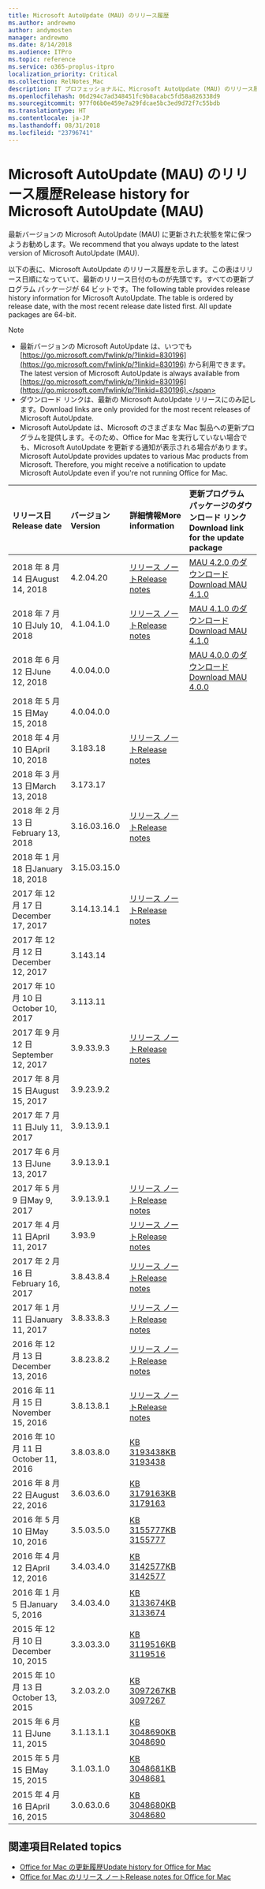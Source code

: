 ```yaml
---
title: Microsoft AutoUpdate (MAU) のリリース履歴
ms.author: andrewmo
author: andymosten
manager: andrewmo
ms.date: 8/14/2018
ms.audience: ITPro
ms.topic: reference
ms.service: o365-proplus-itpro
localization_priority: Critical
ms.collection: RelNotes_Mac
description: IT プロフェッショナルに、Microsoft AutoUpdate (MAU) のリリース履歴を提供します
ms.openlocfilehash: 06d294c7ad348451fc9b8acabc5fd58a826338d9
ms.sourcegitcommit: 977f06b0e459e7a29fdcae5bc3ed9d72f7c55bdb
ms.translationtype: HT
ms.contentlocale: ja-JP
ms.lasthandoff: 08/31/2018
ms.locfileid: "23796741"
---
```

# <a name="release-history-for-microsoft-autoupdate-mau"></a><span data-ttu-id="62bb3-103">Microsoft AutoUpdate (MAU) のリリース履歴</span><span class="sxs-lookup"><span data-stu-id="62bb3-103">Release history for Microsoft AutoUpdate (MAU)</span></span>
 
<span data-ttu-id="62bb3-104">最新バージョンの Microsoft AutoUpdate (MAU) に更新された状態を常に保つようお勧めします。</span><span class="sxs-lookup"><span data-stu-id="62bb3-104">We recommend that you always update to the latest version of Microsoft AutoUpdate (MAU).</span></span>

<span data-ttu-id="62bb3-p101">以下の表に、Microsoft AutoUpdate のリリース履歴を示します。この表はリリース日順になっていて、最新のリリース日付のものが先頭です。すべての更新プログラム パッケージが 64 ビットです。</span><span class="sxs-lookup"><span data-stu-id="62bb3-p101">The following table provides release history information for Microsoft AutoUpdate. The table is ordered by release date, with the most recent release date listed first. All update packages are 64-bit.</span></span>

> [!NOTE]
> - <span data-ttu-id="62bb3-108">最新バージョンの Microsoft AutoUpdate は、いつでも [https://go.microsoft.com/fwlink/p/?linkid=830196](https://go.microsoft.com/fwlink/p/?linkid=830196) から利用できます。</span><span class="sxs-lookup"><span data-stu-id="62bb3-108">The latest version of Microsoft AutoUpdate is always available from [https://go.microsoft.com/fwlink/p/?linkid=830196](https://go.microsoft.com/fwlink/p/?linkid=830196).</span></span>
> - <span data-ttu-id="62bb3-109">ダウンロード リンクは、最新の Microsoft AutoUpdate リリースにのみ記します。</span><span class="sxs-lookup"><span data-stu-id="62bb3-109">Download links are only provided for the most recent releases of Microsoft AutoUpdate.</span></span>
> - <span data-ttu-id="62bb3-p102">Microsoft AutoUpdate は、Microsoft のさまざまな Mac 製品への更新プログラムを提供します。そのため、Office for Mac を実行していない場合でも、Microsoft AutoUpdate を更新する通知が表示される場合があります。</span><span class="sxs-lookup"><span data-stu-id="62bb3-p102">Microsoft AutoUpdate provides updates to various Mac products from Microsoft. Therefore, you might receive a notification to update Microsoft AutoUpdate even if you're not running Office for Mac.</span></span>
  
|<span data-ttu-id="62bb3-112">**リリース日**</span><span class="sxs-lookup"><span data-stu-id="62bb3-112">**Release date**</span></span>|<span data-ttu-id="62bb3-113">**バージョン**</span><span class="sxs-lookup"><span data-stu-id="62bb3-113">**Version**</span></span>|<span data-ttu-id="62bb3-114">**詳細情報**</span><span class="sxs-lookup"><span data-stu-id="62bb3-114">**More information**</span></span>|<span data-ttu-id="62bb3-115">**更新プログラム パッケージのダウンロード リンク**</span><span class="sxs-lookup"><span data-stu-id="62bb3-115">**Download link for the update package**</span></span>|
|:-----|:-----|:-----|:-----|
|<span data-ttu-id="62bb3-116">2018 年 8 月 14 日</span><span class="sxs-lookup"><span data-stu-id="62bb3-116">August 14, 2018</span></span>  <br/> |<span data-ttu-id="62bb3-117">4.2.0</span><span class="sxs-lookup"><span data-stu-id="62bb3-117">4.20</span></span>  <br/> |[<span data-ttu-id="62bb3-118">リリース ノート</span><span class="sxs-lookup"><span data-stu-id="62bb3-118">Release notes</span></span>](release-notes-office-for-mac.md#august-2018-release) <br/> |[<span data-ttu-id="62bb3-119">MAU 4.2.0 のダウンロード</span><span class="sxs-lookup"><span data-stu-id="62bb3-119">Download MAU 4.1.0</span></span>](https://officecdn.microsoft.com/pr/C1297A47-86C4-4C1F-97FA-950631F94777/OfficeMac/Microsoft_AutoUpdate_4.2.18081201_Updater.pkg) <br/> |
|<span data-ttu-id="62bb3-120">2018 年 7 月 10 日</span><span class="sxs-lookup"><span data-stu-id="62bb3-120">July 10, 2018</span></span>  <br/> |<span data-ttu-id="62bb3-121">4.1.0</span><span class="sxs-lookup"><span data-stu-id="62bb3-121">4.1.0</span></span>  <br/> |[<span data-ttu-id="62bb3-122">リリース ノート</span><span class="sxs-lookup"><span data-stu-id="62bb3-122">Release notes</span></span>](release-notes-office-for-mac.md#july-2018-release) <br/> |[<span data-ttu-id="62bb3-123">MAU 4.1.0 のダウンロード</span><span class="sxs-lookup"><span data-stu-id="62bb3-123">Download MAU 4.1.0</span></span>](https://officecdn.microsoft.com/pr/C1297A47-86C4-4C1F-97FA-950631F94777/OfficeMac/Microsoft_AutoUpdate_4.1.18070902_Updater.pkg) <br/> |
|<span data-ttu-id="62bb3-124">2018 年 6 月 12 日</span><span class="sxs-lookup"><span data-stu-id="62bb3-124">June 12, 2018</span></span>  <br/> |<span data-ttu-id="62bb3-125">4.0.0</span><span class="sxs-lookup"><span data-stu-id="62bb3-125">4.0.0</span></span>  <br/> ||[<span data-ttu-id="62bb3-126">MAU 4.0.0 のダウンロード</span><span class="sxs-lookup"><span data-stu-id="62bb3-126">Download MAU 4.0.0</span></span>](https://officecdn.microsoft.com/pr/C1297A47-86C4-4C1F-97FA-950631F94777/OfficeMac/Microsoft_AutoUpdate_4.0.18061000_Updater.pkg) <br/> |
|<span data-ttu-id="62bb3-127">2018 年 5 月 15 日</span><span class="sxs-lookup"><span data-stu-id="62bb3-127">May 15, 2018</span></span>  <br/> |<span data-ttu-id="62bb3-128">4.0.0</span><span class="sxs-lookup"><span data-stu-id="62bb3-128">4.0.0</span></span>  <br/> |||
|<span data-ttu-id="62bb3-129">2018 年 4 月 10 日</span><span class="sxs-lookup"><span data-stu-id="62bb3-129">April 10, 2018</span></span>  <br/> |<span data-ttu-id="62bb3-130">3.18</span><span class="sxs-lookup"><span data-stu-id="62bb3-130">3.18</span></span>  <br/> |[<span data-ttu-id="62bb3-131">リリース ノート</span><span class="sxs-lookup"><span data-stu-id="62bb3-131">Release notes</span></span>](release-notes-office-for-mac.md#april-2018-release) <br/> ||
|<span data-ttu-id="62bb3-132">2018 年 3 月 13 日</span><span class="sxs-lookup"><span data-stu-id="62bb3-132">March 13, 2018</span></span>  <br/> |<span data-ttu-id="62bb3-133">3.17</span><span class="sxs-lookup"><span data-stu-id="62bb3-133">3.17</span></span>  <br/> |||
|<span data-ttu-id="62bb3-134">2018 年 2 月 13 日</span><span class="sxs-lookup"><span data-stu-id="62bb3-134">February 13, 2018</span></span>  <br/> |<span data-ttu-id="62bb3-135">3.16.0</span><span class="sxs-lookup"><span data-stu-id="62bb3-135">3.16.0</span></span>  <br/> |[<span data-ttu-id="62bb3-136">リリース ノート</span><span class="sxs-lookup"><span data-stu-id="62bb3-136">Release notes</span></span>](release-notes-office-for-mac.md#february-2018-release) <br/> | <br/> |
|<span data-ttu-id="62bb3-137">2018 年 1 月 18 日</span><span class="sxs-lookup"><span data-stu-id="62bb3-137">January 18, 2018</span></span>  <br/> |<span data-ttu-id="62bb3-138">3.15.0</span><span class="sxs-lookup"><span data-stu-id="62bb3-138">3.15.0</span></span>  <br/> |<br/> |
|<span data-ttu-id="62bb3-139">2017 年 12 月 17 日</span><span class="sxs-lookup"><span data-stu-id="62bb3-139">December 17, 2017</span></span>  <br/> |<span data-ttu-id="62bb3-140">3.14.1</span><span class="sxs-lookup"><span data-stu-id="62bb3-140">3.14.1</span></span>  <br/> |[<span data-ttu-id="62bb3-141">リリース ノート</span><span class="sxs-lookup"><span data-stu-id="62bb3-141">Release notes</span></span>](release-notes-office-for-mac.md#december-2017-release) <br/> | <br/> |
|<span data-ttu-id="62bb3-142">2017 年 12 月 12 日</span><span class="sxs-lookup"><span data-stu-id="62bb3-142">December 12, 2017</span></span>  <br/> |<span data-ttu-id="62bb3-143">3.14</span><span class="sxs-lookup"><span data-stu-id="62bb3-143">3.14</span></span>  <br/> ||  <br/> |
|<span data-ttu-id="62bb3-144">2017 年 10 月 10 日</span><span class="sxs-lookup"><span data-stu-id="62bb3-144">October 10, 2017</span></span>  <br/> |<span data-ttu-id="62bb3-145">3.11</span><span class="sxs-lookup"><span data-stu-id="62bb3-145">3.11</span></span>  <br/> ||<br/> |
|<span data-ttu-id="62bb3-146">2017 年 9 月 12 日</span><span class="sxs-lookup"><span data-stu-id="62bb3-146">September 12, 2017</span></span>  <br/> |<span data-ttu-id="62bb3-147">3.9.3</span><span class="sxs-lookup"><span data-stu-id="62bb3-147">3.9.3</span></span>  <br/> |[<span data-ttu-id="62bb3-148">リリース ノート</span><span class="sxs-lookup"><span data-stu-id="62bb3-148">Release notes</span></span>](release-notes-office-for-mac.md#september-2017-release) <br/> |<br/> |
|<span data-ttu-id="62bb3-149">2017 年 8 月 15 日</span><span class="sxs-lookup"><span data-stu-id="62bb3-149">August 15, 2017</span></span>  <br/> |<span data-ttu-id="62bb3-150">3.9.2</span><span class="sxs-lookup"><span data-stu-id="62bb3-150">3.9.2</span></span>  <br/> || <br/> |
|<span data-ttu-id="62bb3-151">2017 年 7 月 11 日</span><span class="sxs-lookup"><span data-stu-id="62bb3-151">July 11, 2017</span></span>  <br/> |<span data-ttu-id="62bb3-152">3.9.1</span><span class="sxs-lookup"><span data-stu-id="62bb3-152">3.9.1</span></span>  <br/> || <br/> |
|<span data-ttu-id="62bb3-153">2017 年 6 月 13 日</span><span class="sxs-lookup"><span data-stu-id="62bb3-153">June 13, 2017</span></span>  <br/> |<span data-ttu-id="62bb3-154">3.9.1</span><span class="sxs-lookup"><span data-stu-id="62bb3-154">3.9.1</span></span>  <br/> || <br/> |
|<span data-ttu-id="62bb3-155">2017 年 5 月 9 日</span><span class="sxs-lookup"><span data-stu-id="62bb3-155">May 9, 2017</span></span>  <br/> |<span data-ttu-id="62bb3-156">3.9.1</span><span class="sxs-lookup"><span data-stu-id="62bb3-156">3.9.1</span></span>  <br/> |[<span data-ttu-id="62bb3-157">リリース ノート</span><span class="sxs-lookup"><span data-stu-id="62bb3-157">Release notes</span></span>](release-notes-office-for-mac.md#may-2017-release) <br/> | <br/> |
|<span data-ttu-id="62bb3-158">2017 年 4 月 11 日</span><span class="sxs-lookup"><span data-stu-id="62bb3-158">April 11, 2017</span></span>  <br/> |<span data-ttu-id="62bb3-159">3.9</span><span class="sxs-lookup"><span data-stu-id="62bb3-159">3.9</span></span>  <br/> |[<span data-ttu-id="62bb3-160">リリース ノート</span><span class="sxs-lookup"><span data-stu-id="62bb3-160">Release notes</span></span>](release-notes-office-for-mac.md#april-2017-release) <br/> |  <br/> |
|<span data-ttu-id="62bb3-161">2017 年 2 月 16 日</span><span class="sxs-lookup"><span data-stu-id="62bb3-161">February 16, 2017</span></span>  <br/> |<span data-ttu-id="62bb3-162">3.8.4</span><span class="sxs-lookup"><span data-stu-id="62bb3-162">3.8.4</span></span>  <br/> |[<span data-ttu-id="62bb3-163">リリース ノート</span><span class="sxs-lookup"><span data-stu-id="62bb3-163">Release notes</span></span>](release-notes-office-for-mac.md#february-2017-release) <br/> | <br/> |
|<span data-ttu-id="62bb3-164">2017 年 1 月 11 日</span><span class="sxs-lookup"><span data-stu-id="62bb3-164">January 11, 2017</span></span>  <br/> |<span data-ttu-id="62bb3-165">3.8.3</span><span class="sxs-lookup"><span data-stu-id="62bb3-165">3.8.3</span></span>  <br/> |[<span data-ttu-id="62bb3-166">リリース ノート</span><span class="sxs-lookup"><span data-stu-id="62bb3-166">Release notes</span></span>](release-notes-office-for-mac.md#january-2017-release) <br/> | <br/> |
|<span data-ttu-id="62bb3-167">2016 年 12 月 13 日</span><span class="sxs-lookup"><span data-stu-id="62bb3-167">December 13, 2016</span></span>  <br/> |<span data-ttu-id="62bb3-168">3.8.2</span><span class="sxs-lookup"><span data-stu-id="62bb3-168">3.8.2</span></span>  <br/> |[<span data-ttu-id="62bb3-169">リリース ノート</span><span class="sxs-lookup"><span data-stu-id="62bb3-169">Release notes</span></span>](release-notes-office-for-mac.md#december-2016-release) <br/> | <br/> |
|<span data-ttu-id="62bb3-170">2016 年 11 月 15 日</span><span class="sxs-lookup"><span data-stu-id="62bb3-170">November 15, 2016</span></span>  <br/> |<span data-ttu-id="62bb3-171">3.8.1</span><span class="sxs-lookup"><span data-stu-id="62bb3-171">3.8.1</span></span>  <br/> |[<span data-ttu-id="62bb3-172">リリース ノート</span><span class="sxs-lookup"><span data-stu-id="62bb3-172">Release notes</span></span>](release-notes-office-for-mac.md#november-2016-release) <br/> | <br/> |
|<span data-ttu-id="62bb3-173">2016 年 10 月 11 日</span><span class="sxs-lookup"><span data-stu-id="62bb3-173">October 11, 2016</span></span>  <br/> |<span data-ttu-id="62bb3-174">3.8.0</span><span class="sxs-lookup"><span data-stu-id="62bb3-174">3.8.0</span></span>  <br/> |[<span data-ttu-id="62bb3-175">KB 3193438</span><span class="sxs-lookup"><span data-stu-id="62bb3-175">KB 3193438</span></span>](https://support.microsoft.com/kb/3193438) <br/> | <br/> |
|<span data-ttu-id="62bb3-176">2016 年 8 月 22 日</span><span class="sxs-lookup"><span data-stu-id="62bb3-176">August 22, 2016</span></span>  <br/> |<span data-ttu-id="62bb3-177">3.6.0</span><span class="sxs-lookup"><span data-stu-id="62bb3-177">3.6.0</span></span>  <br/> |[<span data-ttu-id="62bb3-178">KB 3179163</span><span class="sxs-lookup"><span data-stu-id="62bb3-178">KB 3179163</span></span>](https://support.microsoft.com/kb/3179163) <br/> | <br/> |
|<span data-ttu-id="62bb3-179">2016 年 5 月 10 日</span><span class="sxs-lookup"><span data-stu-id="62bb3-179">May 10, 2016</span></span>  <br/> |<span data-ttu-id="62bb3-180">3.5.0</span><span class="sxs-lookup"><span data-stu-id="62bb3-180">3.5.0</span></span>  <br/> |[<span data-ttu-id="62bb3-181">KB 3155777</span><span class="sxs-lookup"><span data-stu-id="62bb3-181">KB 3155777</span></span>](https://support.microsoft.com/kb/3155777) <br/> | <br/> |
|<span data-ttu-id="62bb3-182">2016 年 4 月 12 日</span><span class="sxs-lookup"><span data-stu-id="62bb3-182">April 12, 2016</span></span>  <br/> |<span data-ttu-id="62bb3-183">3.4.0</span><span class="sxs-lookup"><span data-stu-id="62bb3-183">3.4.0</span></span>  <br/> |[<span data-ttu-id="62bb3-184">KB 3142577</span><span class="sxs-lookup"><span data-stu-id="62bb3-184">KB 3142577</span></span>](https://support.microsoft.com/kb/3142577) <br/> | <br/> |
|<span data-ttu-id="62bb3-185">2016 年 1 月 5 日</span><span class="sxs-lookup"><span data-stu-id="62bb3-185">January 5, 2016</span></span>  <br/> |<span data-ttu-id="62bb3-186">3.4.0</span><span class="sxs-lookup"><span data-stu-id="62bb3-186">3.4.0</span></span>  <br/> |[<span data-ttu-id="62bb3-187">KB 3133674</span><span class="sxs-lookup"><span data-stu-id="62bb3-187">KB 3133674</span></span>](https://support.microsoft.com/kb/3133674) <br/> | <br/> |
|<span data-ttu-id="62bb3-188">2015 年 12 月 10 日</span><span class="sxs-lookup"><span data-stu-id="62bb3-188">December 10, 2015</span></span>  <br/> |<span data-ttu-id="62bb3-189">3.3.0</span><span class="sxs-lookup"><span data-stu-id="62bb3-189">3.3.0</span></span>  <br/> |[<span data-ttu-id="62bb3-190">KB 3119516</span><span class="sxs-lookup"><span data-stu-id="62bb3-190">KB 3119516</span></span>](https://support.microsoft.com/kb/3119516) <br/> | <br/> |
|<span data-ttu-id="62bb3-191">2015 年 10 月 13 日</span><span class="sxs-lookup"><span data-stu-id="62bb3-191">October 13, 2015</span></span>  <br/> |<span data-ttu-id="62bb3-192">3.2.0</span><span class="sxs-lookup"><span data-stu-id="62bb3-192">3.2.0</span></span>  <br/> |[<span data-ttu-id="62bb3-193">KB 3097267</span><span class="sxs-lookup"><span data-stu-id="62bb3-193">KB 3097267</span></span>](https://support.microsoft.com/kb/3097267) <br/> | <br/> |
|<span data-ttu-id="62bb3-194">2015 年 6 月 11 日</span><span class="sxs-lookup"><span data-stu-id="62bb3-194">June 11, 2015</span></span>  <br/> |<span data-ttu-id="62bb3-195">3.1.1</span><span class="sxs-lookup"><span data-stu-id="62bb3-195">3.1.1</span></span>  <br/> |[<span data-ttu-id="62bb3-196">KB 3048690</span><span class="sxs-lookup"><span data-stu-id="62bb3-196">KB 3048690</span></span>](https://support.microsoft.com/kb/3048690) <br/> | <br/> |
|<span data-ttu-id="62bb3-197">2015 年 5 月 15 日</span><span class="sxs-lookup"><span data-stu-id="62bb3-197">May 15, 2015</span></span>  <br/> |<span data-ttu-id="62bb3-198">3.1.0</span><span class="sxs-lookup"><span data-stu-id="62bb3-198">3.1.0</span></span>  <br/> |[<span data-ttu-id="62bb3-199">KB 3048681</span><span class="sxs-lookup"><span data-stu-id="62bb3-199">KB 3048681</span></span>](https://support.microsoft.com/kb/3048681) <br/> | <br/> |
|<span data-ttu-id="62bb3-200">2015 年 4 月 16 日</span><span class="sxs-lookup"><span data-stu-id="62bb3-200">April 16, 2015</span></span>  <br/> |<span data-ttu-id="62bb3-201">3.0.6</span><span class="sxs-lookup"><span data-stu-id="62bb3-201">3.0.6</span></span>  <br/> |[<span data-ttu-id="62bb3-202">KB 3048680</span><span class="sxs-lookup"><span data-stu-id="62bb3-202">KB 3048680</span></span>](https://support.microsoft.com/kb/3048680) <br/> | <br/> |

## <a name="related-topics"></a><span data-ttu-id="62bb3-203">関連項目</span><span class="sxs-lookup"><span data-stu-id="62bb3-203">Related topics</span></span>

- [<span data-ttu-id="62bb3-204">Office for Mac の更新履歴</span><span class="sxs-lookup"><span data-stu-id="62bb3-204">Update history for Office for Mac</span></span>](update-history-office-for-mac.md)
- [<span data-ttu-id="62bb3-205">Office for Mac のリリース ノート</span><span class="sxs-lookup"><span data-stu-id="62bb3-205">Release notes for Office for Mac</span></span>](release-notes-office-for-mac.md) 